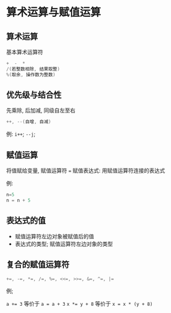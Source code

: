 # 算术运算与赋值运算

## 算术运算

基本算术运算符

```cpp
+  -  *
/(若整数相除, 结果取整)
%(取余, 操作数为整数)
```

## 优先级与结合性

先乘除, 后加减, 同级自左至右

```cpp
++, --(自增, 自减)
```

例: `i++`;  `--j`;

## 赋值运算

将值赋给变量, 赋值运算符 `=`
赋值表达式: 用赋值运算符连接的表达式

例:

```cpp
n=5
n = n + 5
```

## 表达式的值

+ 赋值运算符左边对象被赋值后的值
+ 表达式的类型; 赋值运算符左边对象的类型

## 复合的赋值运算符

```cpp
+=, -=, *=, /=, %=, <<=, >>=, &=, ^=, |=
```

例;

`a += 3` 等价于 `a = a + 3`
`x *= y + 8` 等价于 `x = x * (y + 8)`
